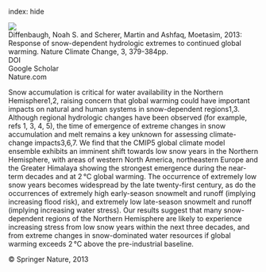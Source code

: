 index: hide

<div class="Citation">
    <div class="Citation-thumb CitationThumb-linked"  data-href="https://doi.org/10.1038/nclimate1732">
      <img src="https://static.claimspace.cloud/climate-study-static/refs/thumbs/14/Diffenbaugh_et_al_2013-thumb.png" />
    </div>

  <div class="Citation-body">
    <div class="Citation-text">Diffenbaugh, Noah S. and Scherer, Martin and Ashfaq, Moetasim, 2013: Response of snow-dependent hydrologic extremes to continued global warming. <span class="Article-journal">Nature Climate Change, </span><span class="Article-volume">3, </span>379-384pp.</div>
    <div class="Citation-links">
      <div class="CitationLink" data-href="https://doi.org/10.1038/nclimate1732">
        <div class="CitationLink-icon CitationLink-Doi"></div>
        <div class="CitationLink-text">DOI</div>
      </div>
      <div class="CitationLink" data-href="https://scholar.google.com/scholar?q=10.1038/nclimate1732">
        <div class="CitationLink-icon CitationLink-Scholar"></div>
        <div class="CitationLink-text">Google Scholar</div>
      </div>
      <div class="CitationLink" data-href="http://www.nature.com/nclimate/journal/v3/n4/abs/nclimate1732.html#supplementary-information">
        <div class="CitationLink-icon CitationLink-Publisher"></div>
        <div class="CitationLink-text">Nature.com</div>
      </div>
    </div>
  </div>
</div>

Snow accumulation is critical for water availability in the Northern Hemisphere1,2, raising concern that global warming could have important impacts on natural and human systems in snow-dependent regions1,3. Although regional hydrologic changes have been observed (for example, refs 1, 3, 4, 5), the time of emergence of extreme changes in snow accumulation and melt remains a key unknown for assessing climate-change impacts3,6,7. We find that the CMIP5 global climate model ensemble exhibits an imminent shift towards low snow years in the Northern Hemisphere, with areas of western North America, northeastern Europe and the Greater Himalaya showing the strongest emergence during the near-term decades and at 2 °C global warming. The occurrence of extremely low snow years becomes widespread by the late twenty-first century, as do the occurrences of extremely high early-season snowmelt and runoff (implying increasing flood risk), and extremely low late-season snowmelt and runoff (implying increasing water stress). Our results suggest that many snow-dependent regions of the Northern Hemisphere are likely to experience increasing stress from low snow years within the next three decades, and from extreme changes in snow-dominated water resources if global warming exceeds 2 °C above the pre-industrial baseline.

<div class="Citation-copy">
&copy; Springer Nature, 2013
</div>